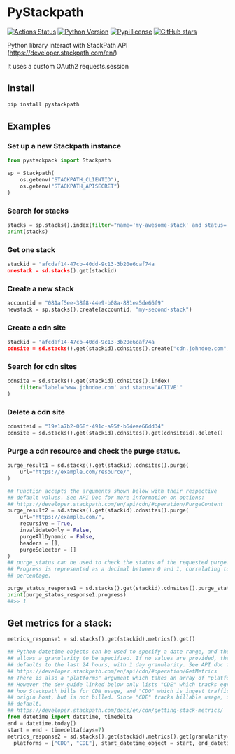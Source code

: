 # PyStackpath
[![Actions Status](https://github.com/NCCloud/pystackpath/workflows/Upload%20Python%20Package/badge.svg)](https://github.com/NCCloud/pystackpath/actions)
[![Python Version](https://img.shields.io/pypi/pyversions/pystackpath)](https://pypi.org/project/pystackpath/)
[![Pypi license](https://img.shields.io/pypi/l/pystackpath)](https://pypi.org/project/pystackpath/)
[![GitHub stars](https://img.shields.io/badge/contributions-welcome-orange.svg)](https://github.com/NCCloud/pystackpath/compare)

Python library interact with StackPath API (https://developer.stackpath.com/en/)

It uses a custom OAuth2 requests.session

## Install

```bash
pip install pystackpath
```

## Examples

### Set up a new Stackpath instance
```python
from pystackpack import Stackpath

sp = Stackpath(
    os.getenv("STACKPATH_CLIENTID"),
    os.getenv("STACKPATH_APISECRET")
)
```

###  Search for stacks
```python
stacks = sp.stacks().index(filter="name='my-awesome-stack' and status='ACTIVE'")
print(stacks)
```

### Get one stack
```python
stackid = "afcdaf14-47cb-40dd-9c13-3b20e6caf74a
onestack = sd.stacks().get(stackid)
```

### Create a new stack
```python
accountid = "081af5ee-38f8-44e9-b08a-881ea5de66f9"
newstack = sp.stacks().create(accountid, "my-second-stack")
```

### Create a cdn site
```python
stackid = "afcdaf14-47cb-40dd-9c13-3b20e6caf74a
cdnsite = sd.stacks().get(stackid).cdnsites().create("cdn.johndoe.com", "www.johndoe.com")
```

### Search for cdn sites
```python
cdnsite = sd.stacks().get(stackid).cdnsites().index(
    filter="label='www.johndoe.com' and status='ACTIVE'"
)
```

### Delete a cdn site
```python
cdnsiteid = "19e1a7b2-068f-491c-a95f-b64eae66dd34"
cdnsite = sd.stacks().get(stackid).cdnsites().get(cdnsiteid).delete()
```

### Purge a cdn resource and check the purge status.
```python
purge_result1 = sd.stacks().get(stackid).cdnsites().purge(
    url="https://example.com/resource/",
)

## Function accepts the arguments shown below with their respective
## default values. See API Doc for more information on options:
## https://developer.stackpath.com/en/api/cdn/#operation/PurgeContent
purge_result2 = sd.stacks().get(stackid).cdnsites().purge(
    url="https://example.com/",
    recursive = True,
    invalidateOnly = False,
    purgeAllDynamic = False,
    headers = [],
    purgeSelector = []
)
## purge_status can be used to check the status of the requested purge.
## Progress is represented as a decimal between 0 and 1, correlating to a
## percentage.

purge_status_response1 = sd.stacks().get(stackid).cdnsites().purge_status(purge_result1.id)
print(purge_status_response1.progress)
##>> 1

```

## Get metrics for a stack:
```python
metrics_response1 = sd.stacks().get(stackid).metrics().get()

## Python datetime objects can be used to specify a date range, and the call
## allows a granularity to be specified. If no values are provided, the search range
## defaults to the last 24 hours, with 1 day granularity. See API doc for options.
## https://developer.stackpath.com/en/api/cdn/#operation/GetMetrics
## There is also a "platforms" argument which takes an array of "platform" codes.
## However the dev guide linked below only lists "CDE" which tracks egress traffic, which is
## how Stackpath bills for CDN usage, and "CDO" which is ingest traffic from the
## origin host, but is not billed. Since "CDE" tracks billable usage, it is the
## default.
## https://developer.stackpath.com/docs/en/cdn/getting-stack-metrics/
from datetime import datetime, timedelta
end = datetime.today()
start = end - timedelta(days=7)
metrics_response2 = sd.stacks().get(stackid).metrics().get(granularity="PT1H",\
  platforms = ["CDO", "CDE"], start_datetime_object = start, end_datetime_object = end)
```
